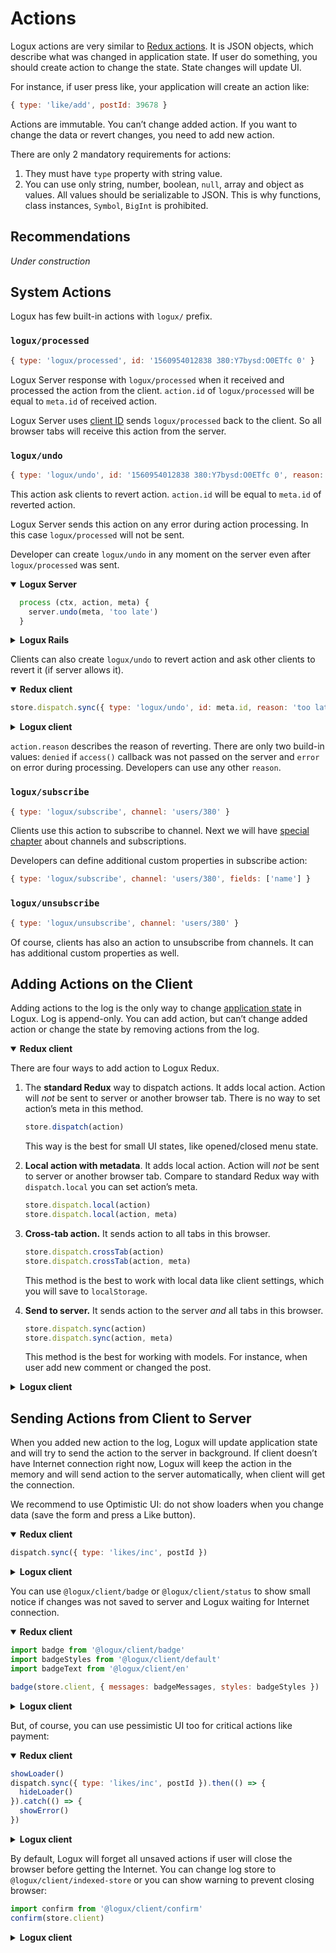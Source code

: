 # Actions

Logux actions are very similar to [Redux actions]. It is JSON objects, which describe what was changed in application state. If user do something, you should create action to change the state. State changes will update UI.

For instance, if user press like, your application will create an action like:

```js
{ type: 'like/add', postId: 39678 }
```

Actions are immutable. You can’t change added action. If you want to change the data or revert changes, you need to add new action.

There are only 2 mandatory requirements for actions:

1. They must have `type` property with string value.
2. You can use only string, number, boolean, `null`, array and object as values. All values should be serializable to JSON. This is why functions, class instances, `Symbol`, `BigInt` is prohibited.

[Redux actions]: https://redux.js.org/basics/actions


## Recommendations

*Under construction*


## System Actions

Logux has few built-in actions with `logux/` prefix.


### `logux/processed`

```js
{ type: 'logux/processed', id: '1560954012838 380:Y7bysd:O0ETfc 0' }
```

Logux Server response with `logux/processed` when it received and processed the action from the client. `action.id` of `logux/processed` will be equal to `meta.id` of received action.

Logux Server uses [client ID] sends `logux/processed` back to the client. So all browser tabs will receive this action from the server.

[client ID]: ./1-node.md#cross-tab-communication


### `logux/undo`

```js
{ type: 'logux/undo', id: '1560954012838 380:Y7bysd:O0ETfc 0', reason: 'error' }
```

This action ask clients to revert action. `action.id` will be equal to `meta.id` of reverted action.

Logux Server sends this action on any error during action processing. In this case `logux/processed` will not be sent.

Developer can create `logux/undo` in any moment on the server even after `logux/processed` was sent.

<details open><summary><b>Logux Server</b></summary>

```js
  process (ctx, action, meta) {
    server.undo(meta, 'too late')
  }
```

</details>
<details><summary><b>Logux Rails</b></summary>

```ruby
Logux.undo(meta, reason: 'too late')
```

</details>

Clients can also create `logux/undo` to revert action and ask other clients to revert it (if server allows it).

<details open><summary><b>Redux client</b></summary>

```js
store.dispatch.sync({ type: 'logux/undo', id: meta.id, reason: 'too late' })
```

</details>
<details><summary><b>Logux client</b></summary>

```js
client.add({ type: 'logux/undo', id: meta.id, reason: 'too late' }, { sync: true })
```

</details>

`action.reason` describes the reason of reverting. There are only two build-in values: `denied` if `access()` callback was not passed on the server and `error` on error during processing. Developers can use any other `reason`.


### `logux/subscribe`

```js
{ type: 'logux/subscribe', channel: 'users/380' }
```

Clients use this action to subscribe to channel. Next we will have [special chapter] about channels and subscriptions.

Developers can define additional custom properties in subscribe action:

```js
{ type: 'logux/subscribe', channel: 'users/380', fields: ['name'] }
```

[special chapter]: ./5-subscription.md


### `logux/unsubscribe`

```js
{ type: 'logux/unsubscribe', channel: 'users/380' }
```

Of course, clients has also an action to unsubscribe from channels. It can has additional custom properties as well.


## Adding Actions on the Client

Adding actions to the log is the only way to change [application state] in Logux. Log is append-only. You can add action, but can’t change added action or change the state by removing actions from the log.

<details open><summary><b>Redux client</b></summary>

There are four ways to add action to Logux Redux.

1. The **standard Redux** way to dispatch actions. It adds local action. Action will *not* be sent to server or another browser tab. There is no way to set action’s meta in this method.

   ```js
   store.dispatch(action)
   ```

   This way is the best for small UI states, like opened/closed menu state.

2. **Local action with metadata**. It adds local action. Action will *not* be sent to server or another browser tab. Compare to standard Redux way with `dispatch.local` you can set action’s meta.

   ```js
   store.dispatch.local(action)
   store.dispatch.local(action, meta)
   ```

3. **Cross-tab action.** It sends action to all tabs in this browser.

   ```js
   store.dispatch.crossTab(action)
   store.dispatch.crossTab(action, meta)
   ```

   This method is the best to work with local data like client settings, which you will save to `localStorage`.

4. **Send to server.** It sends action to the server *and* all tabs in this browser.

   ```js
   store.dispatch.sync(action)
   store.dispatch.sync(action, meta)
   ```

   This method is the best for working with models. For instance, when user add new comment or changed the post.

</details>
<details><summary><b>Logux client</b></summary>

1. **Local action.** Action will *not* be sent to server or another browser tab.

   ```js
   client.log.add(action, { tab: client.id })
   ```

   This way is the best for small UI states, like opened/closed menu state.

2. **Cross-tab action.** It sends action to all tabs in this browser.

   ```js
   client.log.add(action, meta)
   ```

   This method is the best to work with local data like client settings, which you will save to `localStorage`.

3. **Send to server.** It sends action to the server *and* all tabs in this browser.

   ```js
   client.log.add(action, { sync: true })
   ```

   This method is the best for working with models. For instance, when user add new comment or changed the post.

</details>

[application state]: ./4-state.md
[reasons]: ./6-reasons.md


## Sending Actions from Client to Server

When you added new action to the log, Logux will update application state and will try to send the action to the server in background. If client doesn’t have Internet connection right now, Logux will keep the action in the memory and will send action to the server automatically, when client will get the connection.

We recommend to use Optimistic UI: do not show loaders when you change data (save the form and press a Like button).

<details open><summary><b>Redux client</b></summary>

```js
dispatch.sync({ type: 'likes/inc', postId })
```

</details>
<details><summary><b>Logux client</b></summary>

```js
client.log.add({ type: 'likes/inc', postId }, { sync: true })
```

</details>

You can use `@logux/client/badge` or `@logux/client/status` to show small notice if changes was not saved to server and Logux waiting for Internet connection.

<details open><summary><b>Redux client</b></summary>

```js
import badge from '@logux/client/badge'
import badgeStyles from '@logux/client/default'
import badgeText from '@logux/client/en'

badge(store.client, { messages: badgeMessages, styles: badgeStyles })
```

</details>
<details><summary><b>Logux client</b></summary>

```js
import badge from '@logux/client/badge'
import badgeStyles from '@logux/client/default'
import badgeText from '@logux/client/en'

badge(client, { messages: badgeMessages, styles: badgeStyles })
```

</details>

But, of course, you can use pessimistic UI too for critical actions like payment:

<details open><summary><b>Redux client</b></summary>

```js
showLoader()
dispatch.sync({ type: 'likes/inc', postId }).then(() => {
  hideLoader()
}).catch(() => {
  showError()
})
```

</details>
<details><summary><b>Logux client</b></summary>

```js
const waiting = { }
client.log.on('add', action => {
  if (action.type === 'logux/processed' && waiting[action.id]) {
    waiting[action.id].resolve()
    delete waiting[action.id]
  } else if (action.type === 'logux/undo' && waiting[action.id]) {
    waiting[action.id].reject()
    delete waiting[action.id]
  }
})

showLoader()
client.log.add({ type: 'likes/inc', postId }, { sync: true }).then(meta => {
  waiting[meta.id] = {
    resolve: hideLoader,
    reject: showError
  }
})
```

</details>

By default, Logux will forget all unsaved actions if user will close the browser before getting the Internet. You can change log store to `@logux/client/indexed-store` or you can show warning to prevent closing browser:

```js
import confirm from '@logux/client/confirm'
confirm(store.client)
```

</details>
<details><summary><b>Logux client</b></summary>

```js
import confirm from '@logux/client/confirm'
confirm(client)
```


## Permissions Check

*Under construction*


## Adding Actions on the Server

Server adds actions to it’s log to send these actions to clients. So, in most of the cases, you need to specify in action’s meta who is receiver of these actions.

* `meta.channels` sends action to all clients subscribed to any of listed channels.
* `meta.clients` sends action to clients with listed client IDs.
* `meta.users` sends action to clients with listed user IDs.
* `meta.nodes` sends action to clients with listed node IDs.

<details open><summary><b>Logux Server</b></summary>

The most universal way is:

```js
someService.on('error', () => {
  server.log.add({ type: 'someService/error' }, { channels: ['admins'] })
})
```

However, in most of the cases, you will use `ctx.sendBack` shortcut, which is available in `server.type()` and `server.channel()` callbacks.

```js
server.channel('user/:id', {
  …
  async init (ctx, action, meta) {
    ler user = await db.first('users', { id: ctx.params.id })
    ctx.sendBack({ type: 'users/add', user })
  }
})
```

</details>
<details><summary><b>Logux Rails</b></summary>

```ruby
some_service.on(:error) do
  Logux.add({ type: 'someService/error' }, { channels: ['admins'] })
end
```

*Under construction. Until `send_back` will be implemented in gem.*

</details>

[client IDs]: ./1-node.md#node-id


## Sending Actions from Server to Client

*Under construction*


## Cleaning Old Actions

*Under construction*


## Client Events

*Under construction*


## Server Events

*Under construction*

**[Next chapter →](./3-meta.md)**
